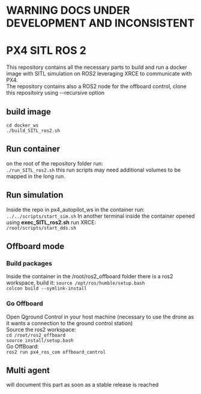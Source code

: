 # WARNING DOCS UNDER DEVELOPMENT AND INCONSISTENT

# PX4 SITL ROS 2
This repository contains all the necessary parts to build and run a docker image with SITL simulation on ROS2 leveraging XRCE to communicate with PX4. <br>
The repository contains also a ROS2 node for the offboard control, clone this repositoiry using --recursive option

## build image

`cd docker_ws` <br>
`./build_SITL_ros2.sh`


## Run container
on the root of the repository folder run:<br>
`./run_SITL_ros2.sh` this run scripts may need additional volumes to be mapped in the long run.


## Run simulation
Inside the repo in px4_autopilot_ws in the container run:<br>
`../../scripts/start_sim.sh`
In another terminal inside the container opened using **exec_SITL_ros2.sh** run XRCE:<br>
`/root/scripts/start_dds.sh`
## Offboard mode
### Build packages
Inside the container in the /root/ros2_offboard folder there is a ros2 workspace, build it:
`source /opt/ros/humble/setup.bash`<br>
`colcon build --symlink-install`<br>

### Go Offboard
Open Qground Control in your host machine (necessary to use the drone as it wants a connection to the ground control station)<br>
Source the ros2 workspace:<br>
`cd /root/ros2_offboard`<br>
`source install/setup.bash`<br>
Go OffBoard:<br>
`ros2 run px4_ros_com offboard_control`<br>

## Multi agent

will document this part as soon as a stable release is reached